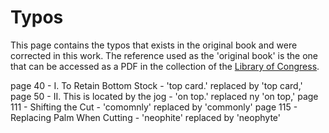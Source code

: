 # Typos

This page contains the typos that exists in the original book and were corrected in this work.
The reference used as the 'original book' is the one that can be accessed as a PDF in the collection of the [Library of Congress](https://www.loc.gov/item/34011788/).

page 40 - I. To Retain Bottom Stock - 'top card.' replaced by 'top card,'
page 50 - II. This is located by the jog - 'on top.' replaced ny 'on top,'
page 111 - Shifting the Cut - 'comomnly' replaced by 'commonly'
page 115 - Replacing Palm When Cutting - 'neophite' replaced by 'neophyte'

